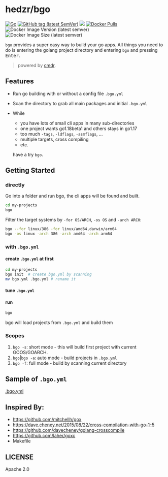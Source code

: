 # hedzr/bgo

[![Go](https://github.com/hedzr/bgo/actions/workflows/go.yml/badge.svg)](https://github.com/hedzr/bgo/actions/workflows/go.yml)
[![GitHub tag (latest SemVer)](https://img.shields.io/github/tag/hedzr/bgo.svg?label=release)](https://github.com/hedzr/bgo/releases)
[![](https://img.shields.io/badge/go-dev-green)](https://pkg.go.dev/github.com/hedzr/bgo)
[![Docker Pulls](https://img.shields.io/docker/pulls/hedzr/bgo)](https://hub.docker.com/r/hedzr/bgo)
![Docker Image Version (latest semver)](https://img.shields.io/docker/v/hedzr/bgo)
![Docker Image Size (latest semver)](https://img.shields.io/docker/image-size/hedzr/bgo)


`bgo` provides a super easy way to build your go apps.
All things you need to do is entering the golang project directory and entering `bgo` and pressing <kbd>Enter</kbd>.  

> powered by [cmdr](https://github.com/hedzr/cmdr).

## Features

- Run go building with or without a config file `.bgo.yml`
- Scan the directory to grab all main packages and initial `.bgo.yml`
- While 

  - you have lots of small cli apps in many sub-directories
  - one project wants go1.18beta1 and others stays in go1.17
  - too much `-tags`, `-ldflags`, `-asmflags`, ...
  - multiple targets, cross compiling
  - etc.
  
  have a try `bgo`.


## Getting Started

### directly

Go into a folder and run bgo, the cli apps will be found and built.

```bash
cd my-projects
bgo
```

Filter the target systems by `-for OS/ARCH`, `-os OS` and `-arch ARCH`:

```bash
bgo --for linux/386 -for linux/amd64,darwin/arm64
bgo -os linux -arch 386 -arch amd64 -arch arm64
```

### with `.bgo.yml`

#### create `.bgo.yml` at first

```bash
cd my-projects
bgo init  # create bgo.yml by scanning
mv bgo.yml .bgo.yml # rename it
```

#### tune `.bgo.yml`

#### run

```bash
bgo
```

bgo will load projects from `.bgo.yml` and build them


### Scopes

1. `bgo -s`: short mode - this will build first project with current GOOS/GOARCH.
2. `bgo`|`bgo -a`: auto mode - build projects in `.bgo.yml`
3. `bgo -f`: full mode - build by scanning current directory

## Sample of `.bgo.yml`

[.bgo.yml](https://github.com/hedzr/bgo/blob/master/.bgo.yaml)


## Inspired By:

- https://github.com/mitchellh/gox
- https://dave.cheney.net/2015/08/22/cross-compilation-with-go-1-5
- https://github.com/davecheney/golang-crosscompile
- https://github.com/laher/goxc
- Makefile

## LICENSE

Apache 2.0


